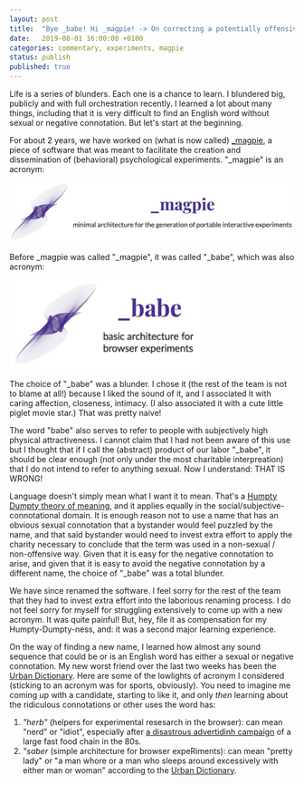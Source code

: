 ```yaml
---		
layout: post		
title:  "Bye _babe! Hi _magpie! -> On correcting a potentially offensive name for a software product."		
date:   2019-08-01 16:00:00 +0100		
categories: commentary, experiments, magpie
status: publish
published: true
---
```

 
Life is a series of blunders. Each one is a chance to learn. I blundered big, publicly and with full orchestration recently. I learned a lot about many things, including that it is very difficult to find an English word without sexual or negative connotation. But let's start at the beginning.
 
For about 2 years, we have worked on (what is now called) [_magpie](https://magpie-ea.github.io/magpie-site/index.html), a piece of software that was meant to facilitate the creation and dissemination of (behavioral) psychological experiments. "_magpie" is an acronym:
 
<img src="/mfpics/magpie_logo.png" alt="magpie_logo">
 
Before _magpie was called "_magpie", it was called "_babe", which was also acronym: 
 
<img src="/mfpics/babe_logo.png" alt="babe_logo" width="350">
 
The choice of "_babe" was a blunder. I chose it (the rest of the team is not to blame at all!) because I liked the sound of it, and I associated it with caring affection, closeness, intimacy. (I also associated it with a cute little piglet movie star.) That was pretty naive! 
 
The word "babe" also serves to refer to people with subjectively high physical attractiveness. I cannot claim that I had not been aware of this use but I thought that if I call the (abstract) product of our labor "_babe", it should be clear enough (not only under the most charitable interpreation) that I do not intend to refer to anything sexual. Now I understand: THAT IS WRONG!
 
Language doesn't simply mean what I want it to mean. That's a [Humpty Dumpty theory of meaning](https://johnmacfarlane.net/135/humpty.html), and it applies equally in the social/subjective-connotational domain. It is enough reason not to use a name that has an obvious sexual connotation that a bystander would feel puzzled by the name, and that said bystander would need to invest extra effort to apply the charity necessary to conclude that the term was used in a non-sexual / non-offensive way. Given that it is easy for the negative connotation to arise, and given that it is easy to avoid the negative connotation by a different name, the choice of "_babe" was a total blunder.
 
We have since renamed the software. I feel sorry for the rest of the team that they had to invest extra effort into the laborious renaming process. I do not feel sorry for myself for struggling extensively to come up with a new acronym. It was quite painful! But, hey, file it as compensation for my Humpty-Dumpty-ness, and: it was a second major learning experience.
 
On the way of finding a new name, I learned how almost any sound sequence that could be or is an English word has either a sexual or negative connotation. My new worst friend over the last two weeks has been the [Urban Dictionary](https://www.urbandictionary.com). Here are some of the lowlights of acronym I considered (sticking to an acronym was for sports, obviously). You need to imagine me coming up with a candidate, starting to like it, and only *then* learning about the ridiculous connotations or other uses the word has:
 
1. *"herb"* (helpers for experimental resesarch in the browser): can mean "nerd" or "idiot", especially after [a disastrous advertidinh campaign](https://www.youtube.com/watch?v=5oE5dkTanms) of a large fast food chain in the 80s. 
2. *"saber* (simple architecture for browser expeRiments): can mean "pretty lady" or "a man whore or a man who sleeps around excessively with either man or woman" according to the [Urban Dictionary](https://www.urbandictionary.com/define.php?term=Saber).
 
 

